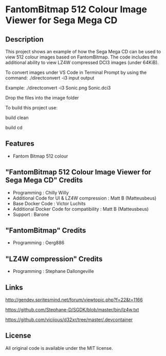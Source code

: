 # FantomBitmap 512 Colour Image Viewer for Sega Mega CD

## Description

This project shows an example of how the Sega Mega CD can be used to view 512 colour images based on FantomBitmap.  The code includes the additional ability to view LZ4W compressed DCI3 images (under 64KiB).

To convert images under VS Code in Terminal Prompt by using the command:  ./directconvert -i3 input output 

Example: ./directconvert -i3 Sonic.png Sonic.dci3

Drop the files into the image folder

To build this project use: 

build clean

build cd

## Features
- Fantom Bitmap 512 colour

## "FantomBitmap 512 Colour Image Viewer for Sega Mega CD" Credits
* Programming : Chilly Willy
* Additional Code for UI & LZ4W compression : Matt B (Matteusbeus)
* Base Docker Code : Victor Luchits
* Additional Docker Code for compatibility : Matt B (Matteusbeus)
* Support : Barone

## "FantomBitmap" Credits
* Programming : Oerg886

## "LZ4W compression" Credits
* Programming : Stephane Dallongeville

## 

## Links
http://gendev.spritesmind.net/forum/viewtopic.php?f=22&t=1166

https://github.com/Stephane-D/SGDK/blob/master/bin/lz4w.txt

https://github.com/viciious/d32xr/tree/master/.devcontainer

## License
All original code is available under the MIT license.
